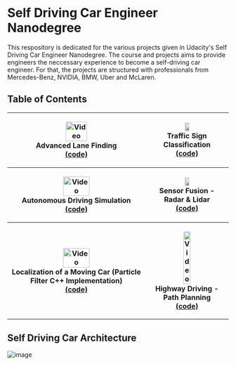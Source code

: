 # Self Driving Car Engineer Nanodegree

This respository is dedicated for the various projects given in Udacity's Self Driving Car Engineer Nanodegree. The course and projects aims to provide engineers the neccessary experience to become a self-driving car engineer. For that, the projects are structured with professionals from Mercedes-Benz, NVIDIA, BMW, Uber and McLaren.

## Table of Contents

<table style="width:100%">
  <tr>
        <th><p align="center">
           <a href="https://youtu.be/oyZ-jrVh1gE"><img src="https://user-images.githubusercontent.com/37708330/46537145-d6e60c00-c8b0-11e8-8e56-95864f0eb998.gif"                         alt="Video" width="40%" height="40%"></a>
           <br>Advanced Lane Finding
           <br><a href="https://github.com/prasannasPitch/Projects_Self_Driving_Car/tree/master/Advanced_Lane_Detection" name="p2_code">(code)</a>
        </p>
    </th>
         <th><p align="center">
           <a><img src="https://user-images.githubusercontent.com/37708330/53184144-d13d5880-35fc-11e9-8a4a-c6967d90d0b1.png" width="25%" height="10%"></a>
           <br>Traffic Sign Classification
           <br><a href="https://github.com/prasannasPitch/Projects_Self_Driving_Car/tree/master/Traffic_Sign_Classifier" name="p3_code">(code)</a>
        </p>
    </th>
      </tr>
   <tr>
            <th><p align="center">
           <a href="https://youtu.be/cDPw8Onx3qk"><img src="https://user-images.githubusercontent.com/37708330/50383991-443e5780-06be-11e9-81a6-1b396597b676.gif" alt="Video" width="45%" height="40%"></a>
           <br>Autonomous Driving Simulation
           <br><a href="https://github.com/prasannasPitch/Projects_Self_Driving_Car/tree/master/Behavioral_Cloning" name="p4_code">(code)</a>
        </p>
    </th>
              <th><p align="center">
           <a><img src="https://user-images.githubusercontent.com/37708330/53185224-e0bda100-35fe-11e9-95f9-dc576e3a4d8a.png" width="25%" height="5%"></a>
           <br>Sensor Fusion - Radar & Lidar
           <br><a href="https://github.com/prasannasPitch/Projects_Self_Driving_Car/tree/master/Extended_Kalman_Filter" name="p5_code">(code)</a>
        </p>
    </th>
  </tr>
  <tr>
            <th><p align="center">
           <a href="https://youtu.be/AYDJ7L6k4Bw"><img src="https://user-images.githubusercontent.com/37708330/52909920-0dd12300-3290-11e9-90ab-636567d88f77.gif" alt="Video" width="45%" height="40%"></a>
           <br>Localization of a Moving Car          
              (Particle Filter C++ Implementation)
           <br><a href="https://github.com/prasannasPitch/Projects_Self_Driving_Car/tree/master/Localization_Particle_filter" name="p6_code">(code)</a>
        </p>
    </th>
    <th><p align="center">
           <a href="https://www.youtube.com/watch?v=vnXjv3sCKpA"><img src="https://user-images.githubusercontent.com/37708330/55281217-93d19680-5331-11e9-9859-420aae177cbb.gif" alt="Video" width="30%" height="50%"></a>
           <br>Highway Driving - Path Planning        
           <br><a href="https://github.com/prasannasPitch/Projects_Self_Driving_Car/tree/master/Highway_Driving" name="p7_code">(code)</a>
        </p>
    </th>
    
    
    
    
  </tr>
  <tr>
    
  </tr>
  <tr>
  </tr>
</table>

## Self Driving Car Architecture

![image](https://user-images.githubusercontent.com/37708330/56696204-76eb7180-66eb-11e9-97ff-7c26eb1add2c.png)

